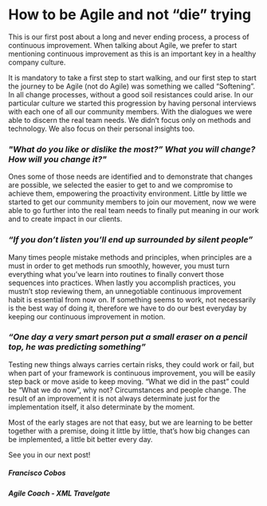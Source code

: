 # **How to be Agile and not “die” trying**

This is our first post about a long and never ending process, a process of continuous improvement. When talking about Agile, we prefer to start mentioning continuous improvement as this is an important key in a healthy company culture.

It is mandatory to take a first step to start walking, and our first step to start the journey to be Agile (not do Agile) was something we called “Softening”. In all change processes, without a good soil resistances could arise. In our particular culture we started this progression by having personal interviews with each one of all our community members. With the dialogues we were able to discern the real team needs. We didn’t focus only on methods and technology. We also focus on their personal insights too.

### _**"What do you like or dislike the most?” What you will change? How will you change it?"**_

Ones some of those needs are identified and to demonstrate that changes are possible, we selected the easier to get to and we compromise to achieve them, empowering the proactivity environment.
Little by little we started to get our community members to join our movement, now we were able to go further into the real team needs to finally put meaning in our work and to create impact in our clients.

### _**“If you don’t listen you’ll end up surrounded by silent people”**_

Many times people mistake methods and principles, when principles are a must in order to get methods run smoothly, however, you must turn everything what you’ve learn into routines to finally convert those sequences into practices. When lastly you accomplish practices, you mustn’t stop reviewing them, an unnegotiable continuous improvement habit is essential from now on.
If something seems to work, not necessarily is the best way of doing it, therefore we have to do our best everyday by keeping our continuous improvement in motion.

### _**“One day a very smart person put a small eraser on a pencil top, he was predicting something”**_

Testing new things always carries certain risks, they could work or fail, but when part of your framework is continuous improvement, you will be easily step back or move aside to keep moving. “What we did in the past” could be “What we do now”, why not? Circumstances and people change. The result of an improvement it is not always determinate just for the implementation itself, it also determinate by the moment.

Most of the early stages are not that easy, but we are learning to be better together with a premise, doing it little by little, that’s how big changes can be implemented, a little bit better every day.

See you in our next post!

##### Francisco Cobos
##### Agile Coach - XML Travelgate
